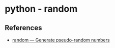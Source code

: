 # python - random



## References
* [random — Generate pseudo-random numbers](https://docs.python.org/3.7/library/random.html)